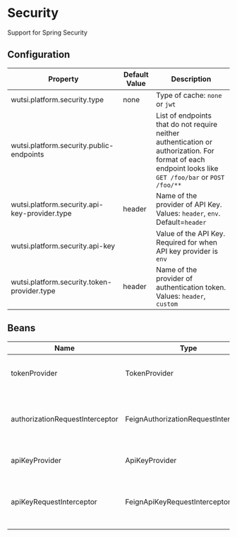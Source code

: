 # Security

Support for Spring Security

## Configuration

| Property                                      | Default Value | Description                                                                                                                                            |
|-----------------------------------------------|---------------|--------------------------------------------------------------------------------------------------------------------------------------------------------|
| wutsi.platform.security.type                  | none          | Type of cache: `none` or `jwt`                                                                                                                         |
| wutsi.platform.security.public-endpoints      |               | List of endpoints that do not require neither authentication or authorization. For format of each endpoint looks like `GET /foo/bar` or `POST /foo/**` |
| wutsi.platform.security.api-key-provider.type | header        | Name of the provider of API Key. Values: `header`, `env`. Default=`header`                                                                             |
| wutsi.platform.security.api-key               |               | Value of the API Key. Required for when API key provider is `env`                                                                                      |
| wutsi.platform.security.token-provider.type   | header        | Name of the provider of authentication token. Values: `header`, `custom`                                                                               |

## Beans

| Name                            | Type                                  | Description                                                        |
|---------------------------------|---------------------------------------|--------------------------------------------------------------------|
| tokenProvider                   | TokenProvider                         | Returns the current authentication token                           |
| authorizationRequestInterceptor | FeignAuthorizationRequestInterceptor  | Interceptor that add `Authorization` headers to all feign requests |
| apiKeyProvider                  | ApiKeyProvider                        | Returns the current API key                                        |
| apiKeyRequestInterceptor        | FeignApiKeyRequestInterceptor         | Interceptor that add `X-Api-Key` headers to all feign requests     |
